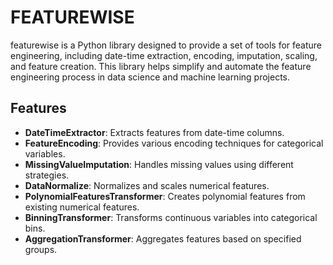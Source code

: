 # FEATUREWISE

featurewise is a Python library designed to provide a set of tools for feature engineering, including date-time extraction, encoding, imputation, scaling, and feature creation. This library helps simplify and automate the feature engineering process in data science and machine learning projects.

## Features

- **DateTimeExtractor**: Extracts features from date-time columns.
- **FeatureEncoding**: Provides various encoding techniques for categorical variables.
- **MissingValueImputation**: Handles missing values using different strategies.
- **DataNormalize**: Normalizes and scales numerical features.
- **PolynomialFeaturesTransformer**: Creates polynomial features from existing numerical features.
- **BinningTransformer**: Transforms continuous variables into categorical bins.
- **AggregationTransformer**: Aggregates features based on specified groups.
